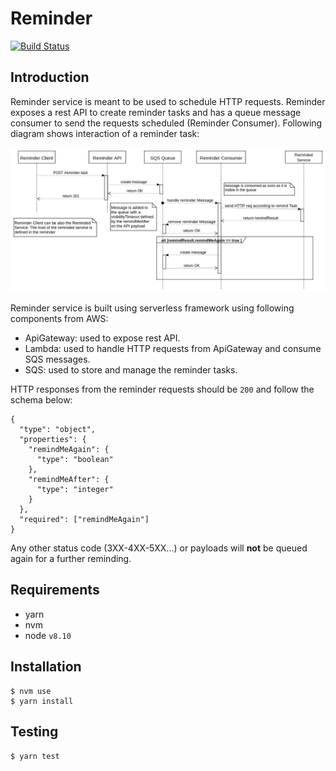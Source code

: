 # Reminder

[![Build Status](https://travis-ci.org/vicente-valls/reminder.svg?branch=master)](https://travis-ci.org/vicente-valls/reminder)

## Introduction

Reminder service is meant to be used to schedule HTTP requests.
Reminder exposes a rest API to create reminder tasks and has a queue message consumer to send the requests scheduled (Reminder Consumer). 
Following diagram shows interaction of a reminder task:

![Sequence Diagram](https://github.com/vicente-valls/reminder/raw/master/diagrams/reminder-sequence-diagram.jpg
 "Sequence Diagram")
 
Reminder service is built using serverless framework using following components from AWS:
* ApiGateway: used to expose rest API.
* Lambda: used to handle HTTP requests from ApiGateway and consume SQS messages.
* SQS: used to store and manage the reminder tasks.

HTTP responses from the reminder requests should be `200` and follow the schema below:
```
{
  "type": "object",
  "properties": {
    "remindMeAgain": {
      "type": "boolean"
    },
    "remindMeAfter": {
      "type": "integer"
    }
  },
  "required": ["remindMeAgain"]
}
```

Any other status code (3XX-4XX-5XX...) or payloads will **not** be queued again for a further reminding.

## Requirements
* yarn
* nvm
* node `v8.10`

## Installation
```
$ nvm use
$ yarn install
```

## Testing
```
$ yarn test
```
